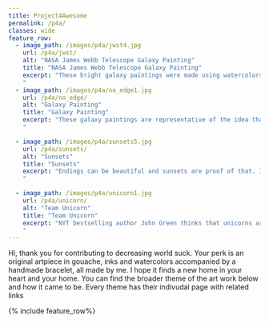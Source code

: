 ```yaml
---
title: Project4Awesome
permalink: /p4a/
classes: wide
feature_row:
  - image_path: /images/p4a/jwst4.jpg
    url: /p4a/jwst/
    alt: "NASA James Webb Telescope Galaxy Painting"
    title: "NASA James Webb Telescope Galaxy Painting"
    excerpt: "These bright galaxy paintings were made using watercolors and are inspired by my love of JWST, and many amongst nerdfighteria. The honeycomb shape of the painting represents the 18 hexagonal mirror segments of the telescope ...
    "
  - image_path: /images/p4a/no_edge1.jpg
    url: /p4a/no_edge/
    alt: "Galaxy Painting"
    title: "Galaxy Painting"
    excerpt: "These galaxy paintings are representative of the idea that the universe has no edge and the humanity's curiosity which drives further exploration. Hank's childlike excietment over universe having no edge inspired this painting. I was also reminded of the idea of ...
    "

  - image_path: /images/p4a/sunsets5.jpg
    url: /p4a/sunsets/
    alt: "Sunsets"
    title: "Sunsets"
    excerpt: "Endings can be beautiful and sunsets are proof of that. It is corny, but true, and Anthropocene Reviwed has a soothing episode rating sunsets, which I often listened while painting this art work ...
    "

  - image_path: /images/p4a/unicorn1.jpg
    url: /p4a/unicorn/
    alt: "Team Unicorn"
    title: "Team Unicorn"
    excerpt: "NYT bestselling author John Green thinks that unicorns are evil, so much that even zombies are better than unicorns. This art piece is my strong stance against the unjust villification of the harmless, glorious creatures ...
    "
---
```

Hi, thank you for contributing to decreasing world suck. Your perk is an original artpiece in gouache, inks and watercolors accompanied by a handmade bracelet, all made by me. I hope it finds a new home in your heart and your home. You can find the broader theme of the art work below and how it came to be. Every theme has their indivudal page with related links

{% include feature_row%}